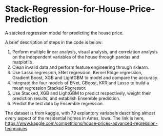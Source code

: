 # Stack-Regression-for-House-Price-Prediction
A stacked regression model for predicting the house price.

A brief description of steps in the code is below:
1. Perform multiple linear analysis, visual analysis, and correlation analysis on the independent variables of the house through pandas and matplotlib.
2. Clean invalid data and perform feature engineering through sklearn.
3. Use Lasso regression, ENet regression, Kernel Ridge regression, Gradient Boost, XGB and LightGBM to model and compare the accuracy.
4. Integrate the four models of ENet, GBoost, KRR and Lasso to build a mean regression Stacked Regressor.
5. Use Stacked, XGB and LightGBM to predict respectively, weight their prediction results, and establish Ensemble prediction.
6. Predict the test data by Ensemble regression.

The dataset is from kaggle, with 79 explantory variabels describing almost every aspect of the residential homes in Ames, Iowa.
The link is here,
https://www.kaggle.com/competitions/house-prices-advanced-regression-techniques
